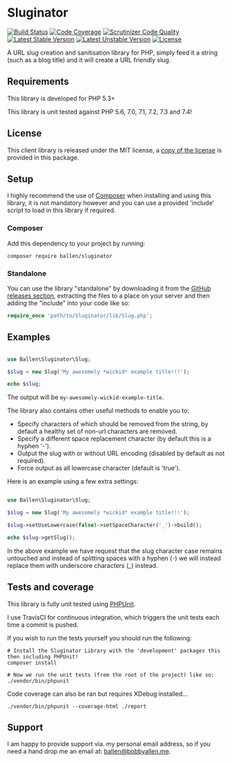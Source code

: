 Sluginator
==========

[![Build Status](https://travis-ci.org/allebb/sluginator.svg)](https://travis-ci.org/allebb/sluginator)
[![Code Coverage](https://scrutinizer-ci.com/g/allebb/sluginator/badges/coverage.png?b=master)](https://scrutinizer-ci.com/g/allebb/sluginator/?branch=master)
[![Scrutinizer Code Quality](https://scrutinizer-ci.com/g/allebb/sluginator/badges/quality-score.png?b=master)](https://scrutinizer-ci.com/g/allebb/sluginator/?branch=master)
[![Latest Stable Version](https://poser.pugx.org/ballen/sluginator/v/stable)](https://packagist.org/packages/ballen/sluginator)
[![Latest Unstable Version](https://poser.pugx.org/ballen/sluginator/v/unstable)](https://packagist.org/packages/ballen/sluginator)
[![License](https://poser.pugx.org/ballen/sluginator/license)](https://packagist.org/packages/ballen/sluginator)

A URL slug creation and sanitisation library for PHP, simply feed it a string (such as a blog title) and it will create a URL friendly slug.

Requirements
------------

This library is developed for PHP 5.3+

This library is unit tested against PHP 5.6, 7.0, 7.1, 7.2, 7.3 and 7.4!

License
-------

This client library is released under the MIT license, a [copy of the license](LICENSE) is provided in this package.

## Setup

I highly recommend the use of [Composer](https://getcomposer.org/) when installing and using this library, it is not mandatory however and you can use a provided 'include' script to load in this library if required.

### Composer

Add this dependency to your project by running:

```
composer require ballen/sluginator
```

### Standalone

You can use the library "standalone" by downloading it from the [GitHub releases section](https://github.com/allebb/sluginator/releases), extracting the files to a place on your server and then adding the "include" into your code like so:

```php
require_once 'path/to/Sluginator/lib/Slug.php';
```

Examples
--------

```php

use Ballen\Sluginator\Slug;

$slug = new Slug('My awesomely *wickid* example title!!!');

echo $slug;

```

The output will be ``my-awesomely-wickid-example-title``.

The library also contains other useful methods to enable you to:

* Specify characters of which should be removed from the string, by default a healthy set of non-url characters are removed.
* Specify a different space replacement character (by default this is a hyphen '-').
* Output the slug with or without URL encoding (disabled by default as not required).
* Force output as all lowercase character (default is 'true').

Here is an example using a few extra settings:

```php

use Ballen\Sluginator\Slug;

$slug = new Slug('My awesomely *wickid* example title!!!');

$slug->setUseLowercase(false)->setSpaceCharacter('_')->build();

echo $slug->getSlug();
```

In the above example we have request that the slug character case remains untouched and instead of splitting spaces with a hyphen (-) we will instead replace them with underscore characters (_) instead.

## Tests and coverage

This library is fully unit tested using [PHPUnit](https://phpunit.de/).

I use TravisCI for continuous integration, which triggers the unit tests each time a commit is pushed.

If you wish to run the tests yourself you should run the following:

```
# Install the Sluginator Library with the 'development' packages this then including PHPUnit!
composer install

# Now we run the unit tests (from the root of the project) like so:
./vendor/bin/phpunit
```

Code coverage can also be ran but requires XDebug installed...
```
./vendor/bin/phpunit --coverage-html ./report
```

Support
-------

I am happy to provide support via. my personal email address, so if you need a hand drop me an email at: [ballen@bobbyallen.me]().
